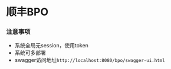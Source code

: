 # 顺丰BPO

### 注意事项
- 系统全局无session，使用token
- 系统可多部署
- swagger访问地址`http://localhost:8080/bpo/swagger-ui.html`

